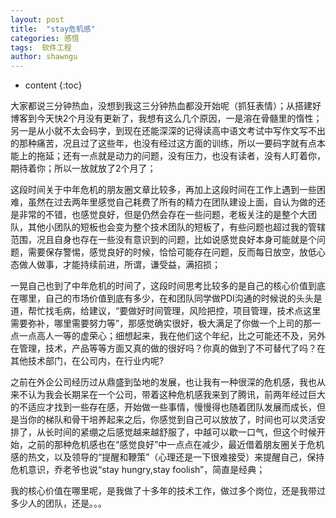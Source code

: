 ```yaml
---
layout: post
title:  "stay危机感"
categories: 感悟
tags:  软件工程
author: shawngu
---
```


* content
{:toc}

大家都说三分钟热血，没想到我这三分钟热血都没开始呢（抓狂表情）；从搭建好博客到今天快2个月没有更新了，我想有这么几个原因，一是溶在骨髓里的惰性；另一是从小就不太会码字，到现在还能深深的记得读高中语文考试中写作文写不出的那种痛苦，况且过了这些年，也没有经过这方面的训练，所以一要码字就有点本能上的拖延；还有一点就是动力的问题，没有压力，也没有读者，没有人盯着你，期待着你；所以一放就放了2个月了；

这段时间关于中年危机的朋友圈文章比较多，再加上这段时间在工作上遇到一些困难，虽然在过去两年里感觉自己耗费了所有的精力在团队建设上面，自认为做的还是非常的不错，也感觉良好，但是仍然会存在一些问题，老板关注的是整个大团队，其他小团队的短板也会变为整个技术团队的短板了，有些问题也超过我的管辖范围，况且自身也存在一些没有意识到的问题，比如说感觉良好本身可能就是个问题，需要保存警惕，感觉良好的时候，恰恰可能存在问题，反而每日放空，放低心态做人做事，才能持续前进，所谓，谦受益，满招损；

一晃自己也到了中年危机的时间了，这段时间思考比较多的是自己的核心价值到底在哪里，自己的市场价值到底有多少，在和团队同学做PDI沟通的时候说的头头是道，帮忙找毛病，给建议，“要做好时间管理，风险把控，项目管理，技术点这里需要弥补，哪里需要努力等”，那感觉确实很好，极大满足了你做一个上司的那一点一点高人一等的虚荣心；细想起来，我在他们这个年纪，比之可能还不及，另外在管理，技术，产品等等方面又真的做的很好吗？你真的做到了不可替代了吗？在其他技术部门，在公司内，在行业内呢?

之前在外企公司经历过从鼎盛到坠地的发展，也让我有一种很深的危机感，我也从来不认为我会长期呆在一个公司，带着这种危机感我来到了腾讯，前两年经过巨大的不适应才找到一些存在感，开始做一些事情，慢慢得也随着团队发展而成长，但是当你的梯队和骨干培养起来之后，你感觉到自己可以放放了，时间也可以灵活安排了，从长时间的紧绷之后感觉越来越舒服了，中越可以歇一口气，但这个时候开始，之前的那种危机感也在“感觉良好”中一点点在减少，最近借着朋友圈关于危机感的热文，以及领导的“提醒和鞭策”（心理还是一下很难接受）来提醒自己，保持危机意识，乔老爷也说“stay hungry,stay foolish”，简直是经典；

我的核心价值在哪里呢，是我做了十多年的技术工作，做过多个岗位，还是我带过多少人的团队，还是。。。
